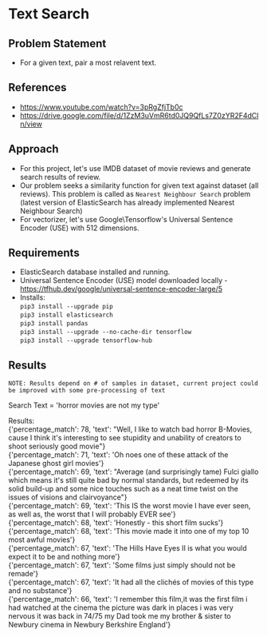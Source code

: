 # Text Search

## Problem Statement  

- For a given text, pair a most relavent text.

## References  

- <https://www.youtube.com/watch?v=3pRgZfjTb0c>
- <https://drive.google.com/file/d/1ZzM3uVmR6td0JQ9QfLs7Z0zYR2F4dCln/view>

## Approach

- For this project, let's use IMDB dataset of movie reviews and generate search results of review.
- Our problem seeks a similarity function for given text against dataset (all reviews). This problem is called as `Nearest Neighbour Search` problem (latest version of ElasticSearch has already implemented Nearest Neighbour Search)
- For vectorizer, let's use Google\Tensorflow's Universal Sentence Encoder (USE) with 512 dimensions.

## Requirements

- ElasticSearch database installed and running.
- Universal Sentence Encoder (USE) model downloaded locally - <https://tfhub.dev/google/universal-sentence-encoder-large/5>
- Installs:  
`pip3 install --upgrade pip`  
`pip3 install elasticsearch`  
`pip3 install pandas`  
`pip3 install --upgrade --no-cache-dir tensorflow`  
`pip3 install --upgrade tensorflow-hub`  

## Results

`NOTE: Results depend on # of samples in dataset, current project could be improved with some pre-processing of text`

Search Text = 'horror movies are not my type'

Results:  
{'percentage_match': 78, 'text': "Well, I like to watch bad horror B-Movies, cause I think it's interesting to see stupidity and unability of creators to shoot seriously good movie"}  
{'percentage_match': 71, 'text': 'Oh noes one of these attack of the Japanese ghost girl movies'}  
{'percentage_match': 69, 'text': "Average (and surprisingly tame) Fulci giallo which means it's still quite bad by normal standards, but redeemed by its solid build-up and some nice touches such as a neat time twist on the issues of visions and clairvoyance"}  
{'percentage_match': 69, 'text': 'This IS the worst movie I have ever seen, as well as, the worst that I will probably EVER see'}  
{'percentage_match': 68, 'text': 'Honestly - this short film sucks'}  
{'percentage_match': 68, 'text': 'This movie made it into one of my top 10 most awful movies'}  
{'percentage_match': 67, 'text': 'The Hills Have Eyes II is what you would expect it to be and nothing more'}  
{'percentage_match': 67, 'text': 'Some films just simply should not be remade'}  
{'percentage_match': 67, 'text': 'It had all the clichés of movies of this type and no substance'}  
{'percentage_match': 66, 'text': 'I remember this film,it was the first film i had watched at the cinema the picture was dark in places i was very nervous it was back in 74/75 my Dad took me my brother & sister to Newbury cinema in Newbury Berkshire England'}  